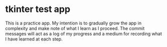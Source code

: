 # tkinter test app

This is a practice app. My intention is to gradually grow the app in complexity
and make note of what I learn as I proceed. The commit messages will act as a
log of my progress and a medium for recording what I have learned at each
step.
